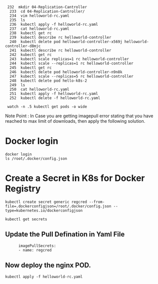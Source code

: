 ```
 232  mkdir 04-Replication-Cantroller
  233  cd 04-Replication-Cantroller/
  234  vim helloworld-rc.yaml
  235  ls
  236  kubectl apply -f helloworld-rc.yaml
  237  cat helloworld-rc.yaml
  238  kubectl get rc
  239  kubectl describe rc helloworld-controller
  240  kubectl delete pod helloworld-controller-x569j helloworld-controller-d8mjc
  241  kubectl describe rc helloworld-controller
  242  kubectl get rc
  243  kubectl scale replicas=1 rc helloworld-controller
  244  kubectl scale --replicas=1 rc helloworld-controller
  245  kubectl get rc
  246  kubectl delete pod helloworld-controller-n9n8k
  247  kubectl scale --replicas=5 rc helloworld-controller
  248  kubectl delete pod hello-k8s-2
  249  ls
  250  cat helloworld-rc.yaml
  251  kubectl apply -f helloworld-rc.yaml
  252  kubectl delete -f helloworld-rc.yaml

```


```
 watch -n .5 kubectl get pods -o wide
```


Note Point : In Case you are getting imagepull error stating that you have reached to max limit of downloads, then apply the following solution. 

# Docker login
```
docker login
ls /root/.docker/config.json
```

# Create a Secret in K8s for Docker Registry
```
kubectl create secret generic regcred --from-file=.dockerconfigjson=/root/.docker/config.json --type=kubernetes.io/dockerconfigjson

kubectl get secrets
```

## Update the Pull Defination in Yaml File 
```
      imagePullSecrets:
      - name: regcred
```

## Now deploy the nginx POD.
```
kubectl apply -f helloworld-rc.yaml
```
     
